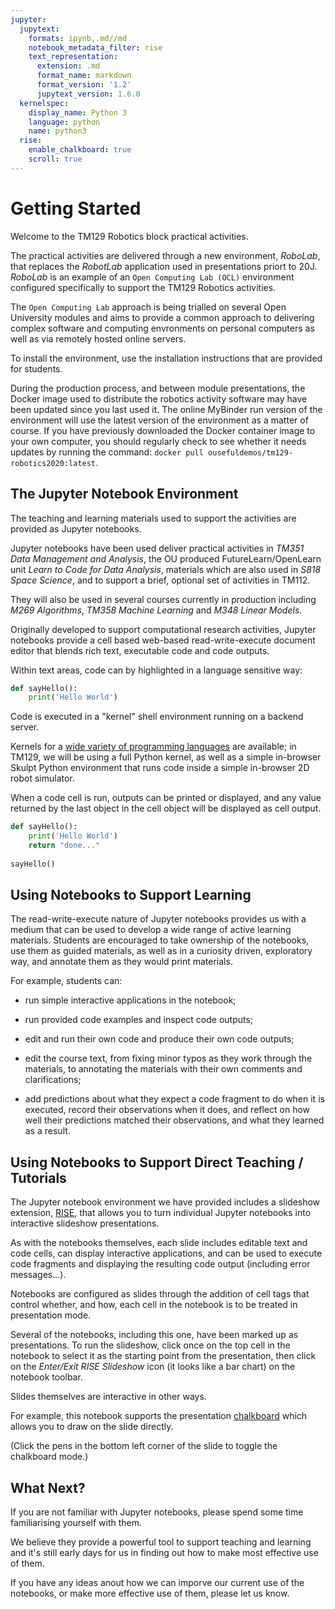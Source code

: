 ```yaml
---
jupyter:
  jupytext:
    formats: ipynb,.md//md
    notebook_metadata_filter: rise
    text_representation:
      extension: .md
      format_name: markdown
      format_version: '1.2'
      jupytext_version: 1.6.0
  kernelspec:
    display_name: Python 3
    language: python
    name: python3
  rise:
    enable_chalkboard: true
    scroll: true
---
```


<!-- #region slideshow={"slide_type": "slide"} -->
# Getting Started

Welcome to the TM129 Robotics block practical activities.
<!-- #endregion -->

<!-- #region slideshow={"slide_type": "slide"} -->
The practical activities are delivered through a new environment, *RoboLab*, that replaces the *RobotLab* application used in presentations priort to 20J. *RoboLab* is an example of an `Open Computing Lab (OCL)` environment configured specifically to support the TM129 Robotics activities.
<!-- #endregion -->

<!-- #region slideshow={"slide_type": "slide"} -->
The `Open Computing Lab` approach is being trialled on several Open University modules and aims to provide a common approach to delivering complex software and computing envronments on personal computers as well as via remotely hosted online servers.
<!-- #endregion -->

<!-- #region slideshow={"slide_type": "skip"} -->
To install the environment, use the installation instructions that are provided for students.
<!-- #endregion -->

<!-- #region tags=["alert-danger"] -->
During the production process, and between module presentations, the Docker image used to distribute the robotics activity software may have been updated since you last used it. The online MyBinder run version of the environment will use the latest version of the environment as a matter of course. If you have previously downloaded the Docker container image to your own computer, you should regularly check to see whether it needs updates by running the command: `docker pull ousefuldemos/tm129-robotics2020:latest`.
<!-- #endregion -->

<!-- #region slideshow={"slide_type": "slide"} -->
## The Jupyter Notebook Environment

The teaching and learning materials used to support the activities are provided as Jupyter notebooks. 
<!-- #endregion -->

<!-- #region slideshow={"slide_type": "skip"} -->
Jupyter notebooks have been used deliver practical activities in *TM351 Data Management and Analysis*, the OU produced FutureLearn/OpenLearn unit *Learn to Code for Data Analysis*, materials which are also used in *S818 Space Science*, and to support a brief, optional set of activities in TM112.

They will also be used in several courses currently in production including *M269 Algorithms*, *TM358 Machine Learning* and *M348 Linear Models*.
<!-- #endregion -->

<!-- #region slideshow={"slide_type": "slide"} -->
Originally developed to support computational research activities, Jupyter notebooks provide a cell based web-based read-write-execute document editor that blends rich text, executable code and code outputs.
<!-- #endregion -->

<!-- #region slideshow={"slide_type": "fragment"} -->
Within text areas, code can by highlighted in a language sensitive way:
<!-- #endregion -->

<!-- #region -->
```python
def sayHello():
    print('Hello World')
```
<!-- #endregion -->

<!-- #region slideshow={"slide_type": "slide"} -->
Code is executed in a "kernel" shell environment running on a backend server.
<!-- #endregion -->

<!-- #region slideshow={"slide_type": "skip"} -->
Kernels for a [wide variety of programming languages](https://github.com/jupyter/jupyter/wiki/Jupyter-kernels) are available; in TM129, we will be using a full Python kernel, as well as a simple in-browser Skulpt Python environment that runs code inside a simple in-browser 2D robot simulator.
<!-- #endregion -->

<!-- #region slideshow={"slide_type": "slide"} -->
When a code cell is run, outputs can be printed or displayed, and any value returned by the last object in the cell object will be displayed as cell output.
<!-- #endregion -->

```python slideshow={"slide_type": "fragment"}
def sayHello():
    print('Hello World')
    return "done..."
    
sayHello()
```

<!-- #region slideshow={"slide_type": "slide"} -->
## Using Notebooks to Support Learning

The read-write-execute nature of Jupyter notebooks provides us with a medium that can be used to develop a wide range of active learning materials. Students are encouraged to take ownership of the notebooks, use them as guided materials, as well as in a curiosity driven, exploratory way, and annotate them as they would print materials.
<!-- #endregion -->

<!-- #region slideshow={"slide_type": "slide"} -->
For example, students can:
<!-- #endregion -->

<!-- #region slideshow={"slide_type": "fragment"} -->
- run simple interactive applications in the notebook;
<!-- #endregion -->

<!-- #region slideshow={"slide_type": "fragment"} -->
- run provided code examples and inspect code outputs;
<!-- #endregion -->

<!-- #region slideshow={"slide_type": "fragment"} -->
- edit and run their own code and produce their own code outputs;
<!-- #endregion -->

<!-- #region slideshow={"slide_type": "skip"} -->
- edit the course text, from fixing minor typos as they work through the materials, to annotating the materials with their own comments and clarifications;
<!-- #endregion -->

<!-- #region slideshow={"slide_type": "skip"} -->
- add predictions about what they expect a code fragment to do when it is executed, record their observations when it does, and reflect on how well their predictions matched their observations, and what they learned as a result. 
<!-- #endregion -->

<!-- #region slideshow={"slide_type": "slide"} -->
## Using Notebooks to Support Direct Teaching / Tutorials

The Jupyter notebook environment we have provided includes a slideshow extension, [RISE](https://rise.readthedocs.io/en/stable/), that allows you to turn individual Jupyter notebooks into interactive slideshow presentations.
<!-- #endregion -->

<!-- #region slideshow={"slide_type": "skip"} -->
As with the notebooks themselves, each slide includes editable text and code cells, can display interactive applications, and can be used to execute code fragments and displaying the resulting code output (including error messages...).

Notebooks are configured as slides through the addition of cell tags that control whether, and how, each cell in the notebook is to be treated in presentation mode.

Several of the notebooks, including this one, have been marked up as presentations. To run the slideshow, click once on the top cell in the notebook to select it as the starting point from the presentation, then click on the *Enter/Exit RISE Slideshow* icon (it looks like a bar chart) on the notebook toolbar. 
<!-- #endregion -->

<!-- #region slideshow={"slide_type": "slide"} -->
Slides themselves are interactive in other ways.

For example, this notebook supports the presentation [chalkboard](https://rise.readthedocs.io/en/stable/customize.html#enable-chalkboard-capabilities) which allows you to draw on the slide directly.

(Click the pens in the bottom left corner of the slide to toggle the chalkboard mode.)
<!-- #endregion -->

<!-- #region slideshow={"slide_type": "skip"} -->
## What Next?

If you are not familiar with Jupyter notebooks, please spend some time familiarising yourself with them.

We believe they provide a powerful tool to support teaching and learning and it's still early days for us in finding out how to make most effective use of them.

If you have any ideas anout how we can imporve our current use of the notebooks, or make more effective use of them, please let us know.
<!-- #endregion -->
